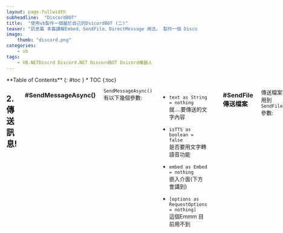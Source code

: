 ```yaml
---
layout: page-fullwidth
subheadline:  "DiscordBOT"
title:  "使用vb製作一個屬於自己的DsicordBOT (二)"
teaser: "訊息篇 本篇講解Embed、SendFile、DirectMessage 用法。 製作一個 Discord BOT !  "
image:  
    thumb: "discord.png" 
categories:
    - vb
tags:
    - VB.NETDiscrd Discord.NET DiscordBOT Dsicord機器人
---
```


<!--more-->
<div class="row">
<div class="medium-3 medium-push-10 columns" markdown="1">
<div class="panel radius" markdown="1">
**Table of Contents**
{: #toc }
*  TOC
{:toc}
</div>
</div><!-- /.medium-4.columns -->
<div class="medium-9 medium-pull-3 columns" markdown="1">

## 2.傳送訊息!

### #SendMessageAsync()

`SendMessageAsync()` 有以下幾個參數:
* `text as String = nothing`<br>
    就....要傳送的文字內容

* `isTTS as boolean = false`<br>
    是否要用文字轉語音功能

* `embed as Embed = nothing`<br>
    嵌入介面(下方會講到)

* `[options as RequestOptions = nothing]`<br>
    這個Emmm 目前用不到

    <br>
    
***
### #SendFile 傳送檔案

傳送檔案需要使用到`SendFileAsync()`
參數:
* `filepath as string`
<br>
    這個就.. 如他名子所示"檔案路徑"

* `[text as string = nothing]`
<br>
    這個是訊息的文字內容

* `[isTTS as boolean = false]`
<br>
    TTS 文字轉語音 (要不要念出你的內容)

* `[embed as Embed = nothing]`
<br>
    嵌入訊息等等會講到

* `[options as RequestOptions = nothing]`
<br>
    這個Emmm 目前用不到

如果是採用指令的方式 (上一張講到的指令)
，那大可可以用:
```vb
Await msg.Channel.SendFileAsync()
```
這方法可以取得原訊息的頻道 並且發送到那個頻道

以上一篇程式繼續當範例:
```vb
Private Async Function msgReceived(msg As SocketMessage) As Task

        If msg.Source = MessageSource.Bot Then Exit Function '如果訊息來源來自其他BOT 那就跳過

        Dim User As SocketGuildUser = msg.Author '將msg.Author轉為SocketUser

        If msg.Content.StartsWith(prefix) Then '如果開頭為 設定的prefix (這裡目前為 ! )

            '將用戶輸入內容擷取 prefix 到 空格 的文字
            Dim cmd As String = msg.Content.Split(Convert.ToChar(prefix))(1).Split(Convert.ToChar(" "))(0)

            Select Case cmd.ToLower '將用戶輸入的指令轉為小寫 (如果要區分大小寫 就把 .ToLower 拿掉)

                Case "hi" '命令為 [prefix]hi
                    Await msg.Channel.SendMessageAsync("HI " & User.Mention & " !")
                '傳送訊息

                Case "bye" '命令為 [prefix]bye
                    Await msg.Channel.SendMessageAsync("Goodbye " & User.Mention & " !")
                    '傳送訊息



                    '傳送檔案範例在這!!
                Case "Image"  '命令為 [prefix]Image

                    Dim Imgpath As String = IO.Path.Combine(My.Application.Info.DirectoryPath, "imgs")  '取的專案中的"imgs"資料夾路徑
                    Dim rnd As New Random '宣告亂數

                    '在imgs裡面中的所有檔案挑選隨機一個出來
                    Dim Rpath As String = My.Computer.FileSystem.GetFiles(Imgpath)(rnd.Next(My.Computer.FileSystem.GetFiles(Imgpath).Count))

                    Await msg.Channel.SendFileAsync(Rpath) '傳送剛剛挑出來的檔案

                '到這裡



            End Select
        End If

        Dim item As New ListViewItem '宣告item是一個新的Listviewitem
        With item
            .Text = Date.Now
            .SubItems.Add("訊息")
            .SubItems.Add(User.Username)
            .SubItems.Add(msg.Content)
        End With
        UpdateListview(item)

    End Function
```

如果要指定伺服器、頻道那就要採用這個方法:

```vb
discord.GetGuild(id as Ulong).GetTextChannel(id as Ulong).SendFileAsync()
```
記得在 **GetGuild()** 裡面填入伺服器ID 
，以及 **GetTextChannel()** 填入頻道ID，兩者都是要 **Ulong** (不帶正負號的整數)

**Note:** <br>
&emsp;複製ID方法 就是在DIscord設定頁面中的"外觀"選項卡 裡面的**"啟用開發人員"** 

範例:
```vb
Private Async Sub B_UploadFile_Click(sender As Object, e As EventArgs) Handles B_UploadFile.Click
    Dim dialog As New OpenFileDialog '用OpenFile 對話框
    dialog.ShowDialog() '顯示對話框
    If dialog.FileName <> "" Then '如果檔案路徑不是"" 
        Await discord.GetGuild(504570702121271296).GetTextChannel(504570702121271298).SendFileAsync(dialog.FileName, "")'傳送檔案
            
    End If
End Sub
```

<br>

***

### #DirectMessage 私訊

首先需要取得用戶，
`SocketUser` 以及 `SocketGuildUser`。
兩者都可以發送私訊。

SendMessageAsync()


可以透過透過訊息來去取得使用者(`SocketUser`)
<br>用法:
```vb 
msg.Author.SendMessageAsync("Hello")
```

或是取得他人的ID之後使用
```vb
'1234 為伺服器ID ， 5678 為用戶ID
discord.GetGuild(1234).GetUser(5678).SendMessageAsync("Hello!")
```

當然，私訊也可以傳送檔案!

<br>

***

### #Embed 嵌入式訊息

傳送Embed 需要先宣告一個 `EmbedBuilder`

利用 EmbedBuilder 建立一個 Embed

Embed 有以下屬性

* `Author` <br>
    Author為左上角的 帶圖示、名稱及連結的使用者...圖示。<br>
    要建立一個Author，必須使用 `EmbedAuthorBuilder`。<br>
    子屬性有:<br>
    * IconUrl<br>
        頭像名稱，如附圖中 [A1] 的頭像顯示。

    * Name<br>
        名稱，如附圖中 [A2] 所顯示的名稱

    * Url<br>
        連結，名稱的超連結網址
    
    範例:    
    ```vb
    embed.Author = New EmbedAuthorBuilder With {
                        .IconUrl = "https://avatars0.githubusercontent.com/u/15845368?s=460&v=4",
                        .Name = "TechWolf",
                        .Url = "https://interfacegui.github.io/info/"
                        }
    ```
<br>

* `Color`<br>
    嵌入介面左側的顏色。 **注意: 必須使用Discord.Color命名空間的顏色喔!**<br>
    用法:
    ```vb
    Imports Discord'記得要在最上面 import 喔!

    embed.Color = Color.Blue
    ```

<br>

* `Description`<br>
    "內文" 這個為要顯示的文字內容<br>
    用法:
    ```vb
    embed.Description = "這個就是內文了"
    ```

<br>

* `Fields`<br>
    "字段" 用來顯示 痾... 如下圖 F1 框框中的效果。<br>
    要建立一個Fields，必須使用 `List(Of EmbedFieldBuilder)`。<br>
    子屬性有:<br>
    * IsInline<br>
    這個為布林值，功能是不換行，與下一個併排在一起。

    * Name<br>
    字段標題

    * Value<br>
    字段內容

    用法:
    ```vb
    embed.Fields = New List(Of EmbedFieldBuilder) From {
                        New EmbedFieldBuilder With {
                            .IsInline = True, .Name = "標題", .Value = "內文1"
                            },
                        New EmbedFieldBuilder With {
                            .IsInline = True, .Name = "標題2", .Value = "內文2"
                            },
                        New EmbedFieldBuilder With {
                            .IsInline = True, .Name = "標題3", .Value = "內文3"
                            },
                        New EmbedFieldBuilder With {
                            .IsInline = false, .Name = "標題4", .Value = "內文4"
                            }}
    ```
* `Footer`<br>
    "頁角" 內容會顯示在嵌入訊息的左下角。<br>
    要建立一個Fields，必須使用 `EmbedFooterBuilder`。<br>
    子屬性有:<br>
    * IconUrl<br>
    小型頭像或是圖像的網址

    * Text<br>
    要顯示的訊息

    用法:
    ```vb
    embed.Footer = New EmbedFooterBuilder With {.IconUrl = "https://avatars0.githubusercontent.com/u/15845368?s=460&v=4", .Text = "The bot is made by TechWolf"}
    ```


* `ImageUrl`<br>
    "圖片" 每一則嵌入訊息只能有一張圖片，圖片網址就是放在這裡。
* `ThumbnailUrl`<br>
    "縮圖" 每一則嵌入訊息也只能有一張縮圖，縮圖位置在於左上角。
* `Timestamp`<br>
    "時間戳" 用於顯示時間在頁角上 格式是 UTC +0
* `Title`<br>
    "標題" 顧名思義
* `Url`<br>
    "標題的超連結網址"


以上製作完Embed之後，很重要的一件事。
<br>
要發送訊息時 需要使用 embed.Build()<br>
例如:
```vb
 Await msg.Channel.SendMessageAsync("", False, embed.Build)
```


範例程式:
```vb
Dim em As New EmbedBuilder With {
    .Author = New EmbedAuthorBuilder With {
    .IconUrl = User.GetAvatarUrl,
    .Name = User.Username,
    .Url = "https://interfacegui.github.io/info/"
    },
    .Color = Color.Blue,
    .Description = "Description 文字....",
    .Fields = New List(Of EmbedFieldBuilder) From {
        New EmbedFieldBuilder With {.IsInline = True, .Name = "標題", .Value = "內文1"},
        New EmbedFieldBuilder With {.IsInline = True, .Name = "標題2", .Value = "內文2"},
        New EmbedFieldBuilder With {.IsInline = True, .Name = "標題3", .Value = "內文3"},
        New EmbedFieldBuilder With {.IsInline = False, .Name = "標題4", .Value = "內文4"}},
    .Footer = New EmbedFooterBuilder With {.IconUrl = "https://avatars0.githubusercontent.com/u/15845368?s=460&v=4", .Text = "The bot is made by TechWolf"},
    .ImageUrl = "https://interfacegui.github.io/images/discord.png",
    .ThumbnailUrl = "https://avatars0.githubusercontent.com/u/15845368?s=460&v=4",
    .Timestamp = Date.UtcNow.AddHours(8).Now,
    .Title = "標題",
    .Url = User.GetAvatarUrl
}
         
Await msg.Channel.SendMessageAsync("", False, em.Build)
```


[![Embed](https://InterfaceGUI.github.io/images/DiscordBOT_1/Embed.png)](https://InterfaceGUI.github.io/images/DiscordBOT_1/Embed.png)






